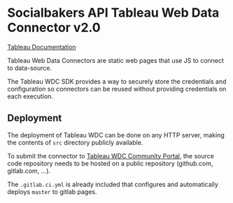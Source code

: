 # Socialbakers API Tableau Web Data Connector v2.0

[Tableau Documentation](https://tableau.github.io/webdataconnector)

Tableau Web Data Connectors are static web pages that use JS to connect to data-source.

The Tableau WDC SDK provides a way to securely store the credentials and configuration so connectors can be reused
without providing credentials on each execution.

## Deployment

The deployment of Tableau WDC can be done on any HTTP server, making the contents of `src` directory publicly available.

To submit the connector to [Tableau WDC Community Portal](https://tableau.github.io/webdataconnector/community),
the source code repository needs to be hosted on a public repository (github.com, gitlab.com, ...).

The `.gitlab.ci.yml` is already included that configures and automatically deploys `master` to gitlab pages.
